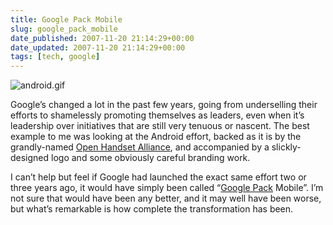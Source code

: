 ```yaml
---
title: Google Pack Mobile
slug: google_pack_mobile
date_published: 2007-11-20 21:14:29+00:00
date_updated: 2007-11-20 21:14:29+00:00
tags: [tech, google]
---
```

![android.gif](/images/android.gif)

Google’s changed a lot in the past few years, going from underselling their efforts to shamelessly promoting themselves as leaders, even when it’s leadership over initiatives that are still very tenuous or nascent. The best example to me was looking at the Android effort, backed as it is by the grandly-named [Open Handset Alliance](http://www.openhandsetalliance.com/index.html), and accompanied by a slickly-designed logo and some obviously careful branding work.

I can’t help but feel if Google had launched the exact same effort two or three years ago, it would have simply been called “[Google Pack](http://web.archive.org/web/20071118105751/http://pack.google.com/intl/en/pack_installer.html?hl=en&gl=us) Mobile”. I’m not sure that would have been any better, and it may well have been worse, but what’s remarkable is how complete the transformation has been.
